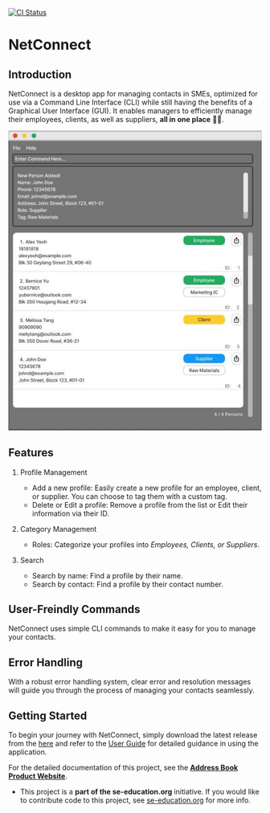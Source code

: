 [![CI Status](https://github.com/se-edu/addressbook-level3/workflows/Java%20CI/badge.svg)](https://github.com/se-edu/addressbook-level3/actions)

# NetConnect
## Introduction
NetConnect is a desktop app for managing contacts in SMEs, optimized for use via a Command Line Interface (CLI) while still 
having the benefits of a Graphical User Interface (GUI). It enables managers to efficiently manage their employees,
clients, as well as suppliers, **all in one place** ☝🏻.

![Ui](docs/images/Ui.png)

## Features
1. Profile Management
    * Add a new profile: Easily create a new profile for an employee, client, or supplier. You can choose to tag them with a custom tag.
    * Delete or Edit a profile: Remove a profile from the list or Edit their information via their ID.

2. Category Management
    * Roles: Categorize your profiles into *Employees, Clients, or Suppliers*.

3. Search
    * Search by name: Find a profile by their name.
    * Search by contact: Find a profile by their contact number.

## User-Freindly Commands
NetConnect uses simple CLI commands to make it easy for you to manage your contacts.

## Error Handling
With a robust error handling system, clear error and resolution messages will guide you through the process of 
managing your contacts seamlessly.

## Getting Started
To begin your journey with NetConnect, simply download the latest release from the [here]() and refer to the [User Guide](docs/UserGuide.md)
for detailed guidance in using the application.

For the detailed documentation of this project, see the **[Address Book Product Website](https://se-education.org/addressbook-level3)**.
* This project is a **part of the se-education.org** initiative. If you would like to contribute code to this project, see [se-education.org](https://se-education.org#https://se-education.org/#contributing) for more info.
